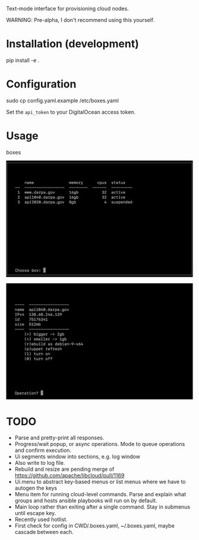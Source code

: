 Text-mode interface for provisioning cloud nodes.

WARNING: Pre-alpha, I don't recommend using this yourself.

Installation (development)
=====
  pip install -e .

Configuration
=====
  sudo cp config.yaml.example /etc/boxes.yaml

Set the `api_token` to your DigitalOcean access token.

Usage
=====
  boxes

![Main menu](docs/screenshots/main_menu.png "Main menu")

![Node menu](docs/screenshots/node_menu.png "Node menu")

TODO
=====
* Parse and pretty-print all responses.
* Progress/wait popup, or async operations.  Mode to queue operations and
confirm execution.
* Ui segments window into sections, e.g. log window
* Also write to log file.
* Rebuild and resize are pending merge of
https://github.com/apache/libcloud/pull/1169
* Ui.menu to abstract key-based menus or list menus where we have to autogen
the keys
* Menu item for running cloud-level commands.  Parse and explain what groups
and hosts ansible playbooks will run on by default.
* Main loop rather than exiting after a single command.  Stay in submenus until
escape key.
* Recently used hotlist.
* First check for config in CWD/.boxes.yaml, ~/.boxes.yaml, maybe cascade
between each.
